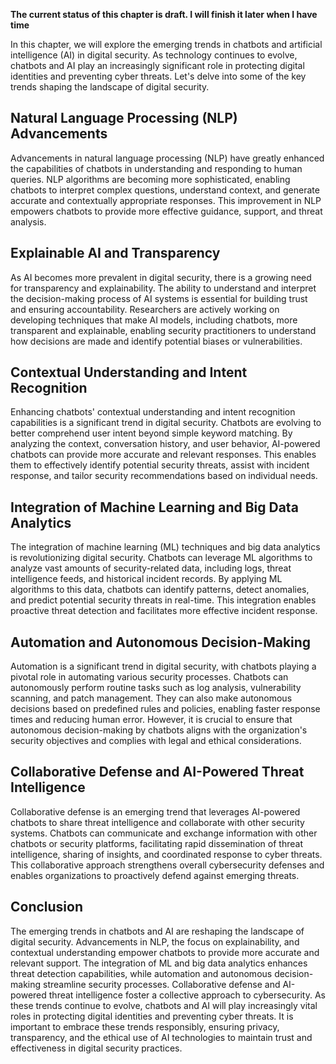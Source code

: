 **The current status of this chapter is draft. I will finish it later when I have time**

In this chapter, we will explore the emerging trends in chatbots and artificial intelligence (AI) in digital security. As technology continues to evolve, chatbots and AI play an increasingly significant role in protecting digital identities and preventing cyber threats. Let's delve into some of the key trends shaping the landscape of digital security.

Natural Language Processing (NLP) Advancements
----------------------------------------------

Advancements in natural language processing (NLP) have greatly enhanced the capabilities of chatbots in understanding and responding to human queries. NLP algorithms are becoming more sophisticated, enabling chatbots to interpret complex questions, understand context, and generate accurate and contextually appropriate responses. This improvement in NLP empowers chatbots to provide more effective guidance, support, and threat analysis.

Explainable AI and Transparency
-------------------------------

As AI becomes more prevalent in digital security, there is a growing need for transparency and explainability. The ability to understand and interpret the decision-making process of AI systems is essential for building trust and ensuring accountability. Researchers are actively working on developing techniques that make AI models, including chatbots, more transparent and explainable, enabling security practitioners to understand how decisions are made and identify potential biases or vulnerabilities.

Contextual Understanding and Intent Recognition
-----------------------------------------------

Enhancing chatbots' contextual understanding and intent recognition capabilities is a significant trend in digital security. Chatbots are evolving to better comprehend user intent beyond simple keyword matching. By analyzing the context, conversation history, and user behavior, AI-powered chatbots can provide more accurate and relevant responses. This enables them to effectively identify potential security threats, assist with incident response, and tailor security recommendations based on individual needs.

Integration of Machine Learning and Big Data Analytics
------------------------------------------------------

The integration of machine learning (ML) techniques and big data analytics is revolutionizing digital security. Chatbots can leverage ML algorithms to analyze vast amounts of security-related data, including logs, threat intelligence feeds, and historical incident records. By applying ML algorithms to this data, chatbots can identify patterns, detect anomalies, and predict potential security threats in real-time. This integration enables proactive threat detection and facilitates more effective incident response.

Automation and Autonomous Decision-Making
-----------------------------------------

Automation is a significant trend in digital security, with chatbots playing a pivotal role in automating various security processes. Chatbots can autonomously perform routine tasks such as log analysis, vulnerability scanning, and patch management. They can also make autonomous decisions based on predefined rules and policies, enabling faster response times and reducing human error. However, it is crucial to ensure that autonomous decision-making by chatbots aligns with the organization's security objectives and complies with legal and ethical considerations.

Collaborative Defense and AI-Powered Threat Intelligence
--------------------------------------------------------

Collaborative defense is an emerging trend that leverages AI-powered chatbots to share threat intelligence and collaborate with other security systems. Chatbots can communicate and exchange information with other chatbots or security platforms, facilitating rapid dissemination of threat intelligence, sharing of insights, and coordinated response to cyber threats. This collaborative approach strengthens overall cybersecurity defenses and enables organizations to proactively defend against emerging threats.

Conclusion
----------

The emerging trends in chatbots and AI are reshaping the landscape of digital security. Advancements in NLP, the focus on explainability, and contextual understanding empower chatbots to provide more accurate and relevant support. The integration of ML and big data analytics enhances threat detection capabilities, while automation and autonomous decision-making streamline security processes. Collaborative defense and AI-powered threat intelligence foster a collective approach to cybersecurity. As these trends continue to evolve, chatbots and AI will play increasingly vital roles in protecting digital identities and preventing cyber threats. It is important to embrace these trends responsibly, ensuring privacy, transparency, and the ethical use of AI technologies to maintain trust and effectiveness in digital security practices.
